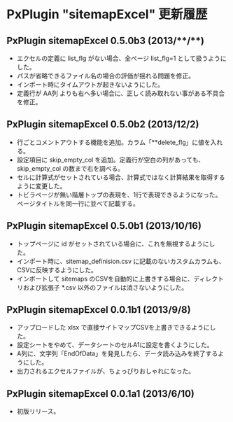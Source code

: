 
# PxPlugin "sitemapExcel" 更新履歴

## PxPlugin sitemapExcel 0.5.0b3 (2013/\*\*/\*\*)

- エクセルの定義に list_flg がない場合、全ページ list_flg=1 として扱うようにした。
- パスが省略できるファイル名の場合の評価が揺れる問題を修正。
- インポート時にタイムアウトが起きないようにした。
- 定義行が AA列 よりも右へ多い場合に、正しく読み取れない事がある不具合を修正。


## PxPlugin sitemapExcel 0.5.0b2 (2013/12/2)

- 行ごとコメントアウトする機能を追加。カラム「\**delete_flg」に値を入れる。
- 設定項目に skip_empty_col を追加。定義行が空白の列があっても、skip_empty_col の数まで右を調べる。
- セルに計算式がセットされている場合、計算式ではなく計算結果を取得するように変更した。
- トビラページが無い階層トップの表現を、1行で表現できるようになった。ページタイトルを同一行に並べて記載する。


## PxPlugin sitemapExcel 0.5.0b1 (2013/10/16)

- トップページに id がセットされている場合に、これを無視するようにした。
- インポート時に、sitemap_definision.csv に記載のないカスタムカラムも、CSVに反映するようにした。
- インポートして sitemaps のCSVを自動的に上書きする場合に、ディレクトリおよび拡張子 \*.csv 以外のファイルは消さないようにした。


## PxPlugin sitemapExcel 0.0.1b1 (2013/9/8)

- アップロードした xlsx で直接サイトマップCSVを上書きできるようにした。
- 設定シートをやめて、データシートのセルA1に設定を書くようにした。
- A列に、文字列「EndOfData」を発見したら、データ読み込みを終了するようにした。
- 出力されるエクセルファイルが、ちょっぴりおしゃれになった。


## PxPlugin sitemapExcel 0.0.1a1 (2013/6/10)

- 初版リリース。

